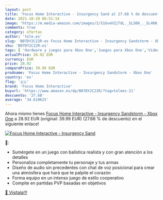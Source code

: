 ```yaml
---
layout: post
title: 'Focus Home Interactive - Insurgency Sand al 27.68 % de descuento'
date: 2021-10-28 06:51:14
image: 'https://m.media-amazon.com/images/I/51GvehZjTdL._SL500_._SL400_.jpg'
comments: true
category: ofertas
author: 'tole.es'
slug: 'B07DY2C22R-es Focus Home Interactive - Insurgency Sandstorm - Xbox One'
sku: 'B07DY2C22R-es'
tags: [ 'Hardware y juegos para Xbox One','Juegos para Xbox One','Videojuegos','focus home interactive','xbox', ]
actualPrice: 28.92 EUR
currency: EUR
price: 28.92
comparePrice: 39.99 EUR
prodname: 'Focus Home Interactive - Insurgency Sandstorm - Xbox One'
country: 'es'
flag: '🇪🇸'
brand: 'Focus Home Interactive'
buyurl: 'https://www.amazon.es/dp/B07DY2C22R/?tag=tolees-21'
descuento: '27.68'
average: '34.610625'
---
```


Ahora mismo tienes [Focus Home Interactive - Insurgency Sandstorm - Xbox One](https://www.amazon.es/dp/B07DY2C22R/?tag=tolees-21) a 28.92 EUR (original: 39.99 EUR) (27.68 %  de descuento) en el siguiente enlace!

[![Focus Home Interactive - Insurgency Sand](https://m.media-amazon.com/images/I/51GvehZjTdL._SL500_._SL400_.jpg)](https://www.amazon.es/dp/B07DY2C22R/?tag=tolees-21)

🔎:

- Sumérgete en un juego con balística realista y con gran atención a los detalles
- Personaliza completamente tu personaje y tus armas
- Diseño de audio sin precedentes con chat de voz posicional para crear una atmósfera que hará que te palpite el corazón
- Forma equipo en un intenso juego de estilo cooperativo
- Compite en partidas PVP basadas en objetivos

[🛒 Visítala!!!](https://www.amazon.es/dp/B07DY2C22R/?tag=tolees-21)

